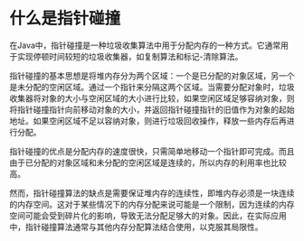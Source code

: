 # 什么是指针碰撞

在Java中，指针碰撞是一种垃圾收集算法中用于分配内存的一种方式。它通常用于实现停顿时间较短的垃圾收集器，如复制算法和标记-清除算法。

指针碰撞的基本思想是将堆内存分为两个区域：一个是已分配的对象区域，另一个是未分配的空闲区域。通过一个指针来分隔这两个区域。当需要分配对象时，垃圾收集器将对象的大小与空闲区域的大小进行比较，如果空闲区域足够容纳对象，则将指针碰撞指针向前移动对象的大小，并返回指针碰撞指针的旧值作为对象的起始地址。如果空闲区域不足以容纳对象，则进行垃圾回收操作，释放一些内存后再进行分配。

指针碰撞的优点是分配内存的速度很快，只需简单地移动一个指针即可完成。而且由于已分配的对象区域和未分配的空闲区域是连续的，所以内存的利用率也比较高。

然而，指针碰撞算法的缺点是需要保证堆内存的连续性，即堆内存必须是一块连续的内存空间。这对于某些情况下的内存分配来说可能是一个限制，因为连续的内存空间可能会受到碎片化的影响，导致无法分配足够大的对象。因此，在实际应用中，指针碰撞算法通常与其他内存分配算法结合使用，以克服其局限性。
